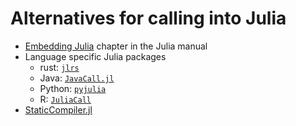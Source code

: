 # Alternatives for calling into Julia

- [Embedding Julia](https://docs.julialang.org/en/v1/manual/embedding/) chapter in the Julia manual
- Language specific Julia packages
  - rust: [`jlrs`](https://docs.rs/jlrs/0.9.0/jlrs/)
  - Java: [`JavaCall.jl`]([`JavaCall.jl`](https://juliainterop.github.io/JavaCall.jl/))
  - Python: [`pyjulia`](https://pyjulia.readthedocs.io/en/stable/)
  - R: [`JuliaCall`](https://cran.r-project.org/web/packages/JuliaCall/readme/README.html)
- [StaticCompiler.jl](https://github.com/tshort/StaticCompiler.jl)
